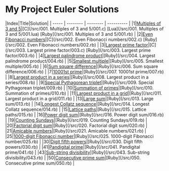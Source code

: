 My Project Euler Solutions
========
|Index|Title|Solution|
| ----- | -------- | -------- | ---------- |
|1|[Multiples of 3 and 5](https://projecteuler.net/problem=1)|[C](/src/001. Multiples of 3 and 5/001.c) [Lua](/src/001. Multiples of 3 and 5/001.lua) [Ruby](/src/001. Multiples of 3 and 5/001.rb) |
|2|[Even Fibonacci numbers](https://projecteuler.net/problem=2)|[C](/src/002. Even Fibonacci numbers/002.c) [Ruby](/src/002. Even Fibonacci numbers/002.rb) |
|3|[Largest prime factor](https://projecteuler.net/problem=3)|[C](/src/003. Largest prime factor/003.c) [Ruby](/src/003. Largest prime factor/003.rb) |
|4|[Largest palindrome product](https://projecteuler.net/problem=4)|[Ruby](/src/004. Largest palindrome product/004.rb) |
|5|[Smallest multiple](https://projecteuler.net/problem=5)|[Ruby](/src/005. Smallest multiple/005.rb) |
|6|[Sum square difference](https://projecteuler.net/problem=6)|[Ruby](/src/006. Sum square difference/006.rb) |
|7|[10001st prime](https://projecteuler.net/problem=7)|[Ruby](/src/007. 10001st prime/007.rb) |
|8|[Largest product in a series](https://projecteuler.net/problem=8)|[Ruby](/src/008. Largest product in a series/008.rb) |
|9|[Special Pythagorean triplet](https://projecteuler.net/problem=9)|[Ruby](/src/009. Special Pythagorean triplet/009.rb) |
|10|[Summation of primes](https://projecteuler.net/problem=10)|[Ruby](/src/010. Summation of primes/010.rb) |
|11|[Largest product in a grid](https://projecteuler.net/problem=11)|[Ruby](/src/011. Largest product in a grid/011.rb) |
|13|[Large sum](https://projecteuler.net/problem=13)|[Ruby](/src/013. Large sum/013.rb) |
|14|[Longest Collatz sequence](https://projecteuler.net/problem=14)|[Ruby](/src/014. Longest Collatz sequence/014.rb) |
|15|[Lattice paths](https://projecteuler.net/problem=15)|[Ruby](/src/015. Lattice paths/015.rb) |
|16|[Power digit sum](https://projecteuler.net/problem=16)|[Ruby](/src/016. Power digit sum/016.rb) |
|19|[Counting Sundays](https://projecteuler.net/problem=19)|[Ruby](/src/019. Counting Sundays/019.rb) |
|20|[Factorial digit sum](https://projecteuler.net/problem=20)|[Ruby](/src/020. Factorial digit sum/020.rb) |
|21|[Amicable numbers](https://projecteuler.net/problem=21)|[Ruby](/src/021. Amicable numbers/021.rb) |
|25|[1000-digit Fibonacci number](https://projecteuler.net/problem=25)|[Ruby](/src/025. 1000-digit Fibonacci number/025.rb) |
|30|[Digit fifth powers](https://projecteuler.net/problem=30)|[Ruby](/src/030. Digit fifth powers/030.rb) |
|41|[Pandigital prime](https://projecteuler.net/problem=41)|[Ruby](/src/041. Pandigital prime/041.rb) |
|43|[Sub-string divisibility](https://projecteuler.net/problem=43)|[Ruby](/src/043. Sub-string divisibility/043.rb) |
|50|[Consecutive prime sum](https://projecteuler.net/problem=50)|[Ruby](/src/050. Consecutive prime sum/050.rb) |

